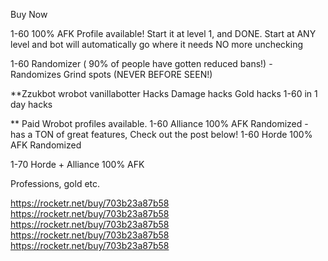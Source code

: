 Buy Now

1-60 100% AFK Profile available! Start it at level 1, and DONE. Start at ANY level and bot will automatically go where it needs NO more unchecking

1-60 Randomizer ( 90% of people have gotten reduced bans!) - Randomizes Grind spots (NEVER BEFORE SEEN!)



**Zzukbot
wrobot
vanillabotter
Hacks
Damage hacks
Gold hacks
1-60 in 1 day hacks


** Paid Wrobot profiles available.
1-60 Alliance 100% AFK Randomized - has a TON of great features, Check out the post below!
1-60 Horde 100% AFK Randomized

1-70 Horde + Alliance 100% AFK

Professions, gold etc.


https://rocketr.net/buy/703b23a87b58
https://rocketr.net/buy/703b23a87b58
https://rocketr.net/buy/703b23a87b58
https://rocketr.net/buy/703b23a87b58
https://rocketr.net/buy/703b23a87b58


